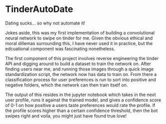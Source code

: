 # TinderAutoDate

Dating sucks... so why not automate it!

Jokes aside, this was my first implementation of building a convolutional neural network to swipe on tinder for me. Given the obvious ethical and moral dillemas surrounding this, I have never used it in practice, but the edcuational component was fascinating nonetheless. 

The first component of this project involves reverse engineering the tinder API and digging around to build a dataset to train the network on. After finding users near me, and running those images through a quick image standardization script, the network now has data to train on. From there a classification process for user preferences is run to sort into positive and negative folders, which the network can then train itself on. 

The output of this resides in the jupyter notebook which takes in the next user profile, runs it against the trained model, and gives a confidence score of 0-1 on how positive a users taste preferences would rate the profile. If the profile scores higher than a certain confidence threshold, then the bot swipes right and voila, you might just have found true love!
